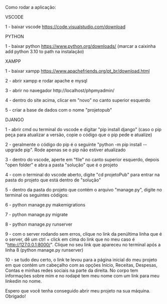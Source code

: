 Como rodar a aplicação:

VSCODE

1 - baixar vscode https://code.visualstudio.com/download

PYTHON

1 - baixar python https://www.python.org/downloads/ (marcar a caixinha add python 3.10 to path na instalação)

XAMPP

1 - baixar xampp https://www.apachefriends.org/pt_br/download.html

2 - abrir xampp e rodar apache e mysql

3 - abrir no navegador http://localhost/phpmyadmin/

4 - dentro do site acima, clicar em "novo" no canto superior esquerdo

5 - criar a base de dados com o nome "projetopub"

DJANGO

1 - abrir cmd ou terminal do vscode e digitar "pip install django" (caso o pip peça para atualizar a versão, copie o código que o pip pede e atualize)

2 - geralmente o código do pip é o seguinte "python -m pip install --upgrade pip". Rode apenas se o pip não estiver atualizado

3 - dentro do vscode, aperte em "file" no canto superior esquerdo, depois "open folder" e abra a pasta "solução" que é o projeto

4 - com o terminal do vscode aberto, digite "cd projetoPub" para entrar na pasta do projeto que está dentro de "solução"

5 - dentro da pasta do projeto que contém o arquivo "manage.py", digite no terminal os seguintes códigos:

6 - python manage.py makemigrations

7 - python manage.py migrate

8 - python manage.py runserver

9 - com o server rodando sem erros, clique no link da penúltima linha que é o server, dê um ctrl + click em cima do link que no meu caso é "http://127.0.0.1:8000/". Clique no seu link que apareceu no terminal após a linha 8 (python manage.py runserver)

10 - se tudo deu certo, o link te levou para a página inicial do meu projeto em que contém um cabeçalho com as opções Início, Receitas, Despesas, Contas e minhas redes sociais na parte da direita. No corpo tem informações sobre mim e no rodapé tem meu nome com um link para meu linkedin no nome.

Espero que você tenha conseguido abrir meu projeto na sua máquina. Obrigado!

